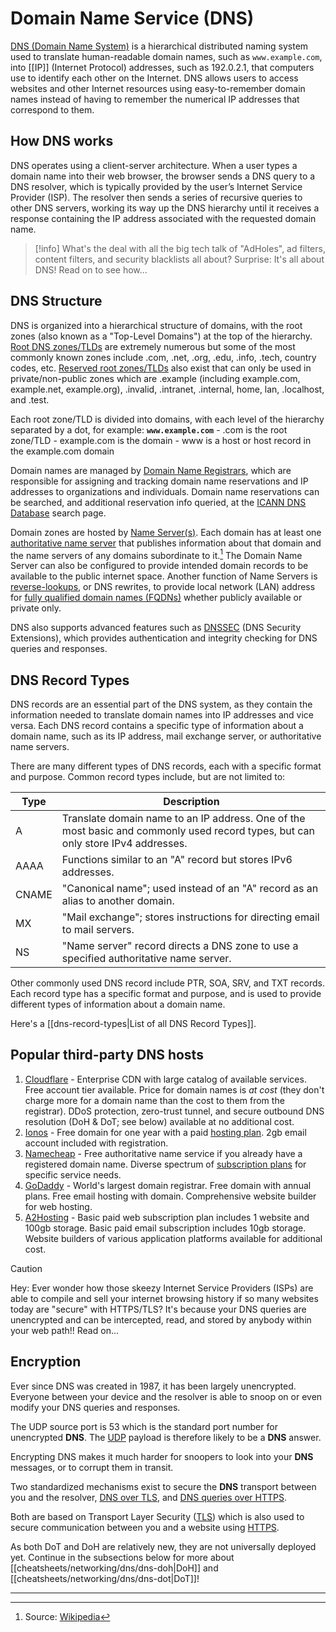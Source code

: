 # Domain Name Service (DNS)

[DNS (Domain Name System)](https://en.wikipedia.org/wiki/Domain_Name_System) is a hierarchical distributed naming system used to translate human-readable domain names, such as `www.example.com`, into [[IP]] (Internet Protocol) addresses, such as 192.0.2.1, that computers use to identify each other on the Internet. DNS allows users to access websites and other Internet resources using easy-to-remember domain names instead of having to remember the numerical IP addresses that correspond to them.

## How DNS works

DNS operates using a client-server architecture. When a user types a domain name into their web browser, the browser sends a DNS query to a DNS resolver, which is typically provided by the user’s Internet Service Provider (ISP). The resolver then sends a series of recursive queries to other DNS servers, working its way up the DNS hierarchy until it receives a response containing the IP address associated with the requested domain name.

>[!info]
>What's the deal with all the big tech talk of "AdHoles", ad filters, content filters, and security blacklists all about?  Surprise: It's all about DNS!  Read on to see how...

## DNS Structure

DNS is organized into a hierarchical structure of domains, with the root zones (also known as a "Top-Level Domains") at the top of the hierarchy.  [Root DNS zones/TLDs](https://www.iana.org/domains/root/db) are extremely numerous but some of the most commonly known zones include .com, .net, .org, .edu, .info, .tech, country codes, etc.  [Reserved root zones/TLDs](https://en.wikipedia.org/wiki/Special-use_domain_name) also exist that can only be used in private/non-public zones which are .example (including example.com, example.net, example.org), .invalid, .intranet, .internal, home, lan, .localhost, and .test.

Each root zone/TLD is divided into domains, with each level of the hierarchy separated by a dot, for example: **`www.example.com`**
		- .com is the root zone/TLD
		- example.com is the domain
		- www is a host or host record in the example.com domain

Domain names are managed by [Domain Name Registrars](https://en.wikipedia.org/wiki/Domain_name_registrar), which are responsible for assigning and tracking domain name reservations and IP addresses to organizations and individuals.  Domain name reservations can be searched, and additional reservation info queried, at the [ICANN DNS Database](https://www.icann.org/search) search page.

Domain zones are hosted by [Name Server(s)](https://en.wikipedia.org/wiki/Name_server).  Each domain has at least one [authoritative name server](https://en.wikipedia.org/wiki/Name_server#Authoritative_name_server) that publishes information about that domain and the name servers of any domains subordinate to it.[^1]  The Domain Name Server can also be configured to provide intended domain records to be available to the public internet space.  Another function of Name Servers is [reverse-lookups](https://en.wikipedia.org/wiki/Reverse_DNS_lookup), or DNS rewrites, to provide local network (LAN) address for [fully qualified domain names (FQDNs)](https://en.wikipedia.org/wiki/Fully_qualified_domain_name) whether publicly available or private only.

DNS also supports advanced features such as [DNSSEC](dns-dnssec.md) (DNS Security Extensions), which provides authentication and integrity checking for DNS queries and responses.

## DNS Record Types

DNS records are an essential part of the DNS system, as they contain the information needed to translate domain names into IP addresses and vice versa. Each DNS record contains a specific type of information about a domain name, such as its IP address, mail exchange server, or authoritative name servers.

There are many different types of DNS records, each with a specific format and purpose.  Common record types include, but are not limited to:

| Type  | Description |
|-------|-------------|
| A     | Translate domain name to an IP address.  One of the most basic and commonly used record types, but can only store IPv4 addresses.        |
| AAAA  | Functions similar to an "A" record but stores IPv6 addresses.         |
| CNAME | "Canonical name"; used instead of an "A" record as an alias to another domain.        |
| MX    | "Mail exchange"; stores instructions for directing email to mail servers.        |
| NS    | "Name server" record directs a DNS zone to use a specified authoritative name server.        |

Other commonly used DNS record include PTR, SOA, SRV, and TXT records. Each record type has a specific format and purpose, and is used to provide different types of information about a domain name.

Here's a [[dns-record-types|List of all DNS Record Types]].
## Popular third-party DNS hosts

1) [Cloudflare](https://www.cloudflare.com/) - Enterprise CDN with large catalog of available services.  Free account tier available.  Price for domain names is _at cost_ (they don't charge more for a domain name than the cost to them from the registrar).  DDoS protection, zero-trust tunnel, and secure outbound DNS resolution (DoH & DoT; see below) available at no additional cost.
2) [Ionos](https://www.ionos.com/) - Free domain for one year with a paid [hosting plan](https://www.ionos.com/hosting/web-hosting).  2gb email account included with registration.
3) [Namecheap](https://www.namecheap.com/) - Free authoritative name service if you already have a registered domain name.  Diverse spectrum of [subscription plans](https://www.namecheap.com/promos/) for specific service needs.
4) [GoDaddy](https://www.godaddy.com/) - World's largest domain registrar.  Free domain with annual plans.  Free email hosting with domain.  Comprehensive website builder for web hosting.
5) [A2Hosting](https://www.a2hosting.com/) - Basic paid web subscription plan includes 1 website and 100gb storage.  Basic paid email subscription includes 10gb storage.  Website builders of various application platforms available for additional cost.


>[!caution] 
>Hey: Ever wonder how those skeezy Internet Service Providers (ISPs) are able to compile and sell your internet browsing history if so many websites today are "secure" with HTTPS/TLS?  It's because your DNS queries are unencrypted and can be intercepted, read, and stored by anybody within your web path!!  Read on...
## Encryption

Ever since DNS was created in 1987, it has been largely unencrypted. Everyone between your device and the resolver is able to snoop on or even modify your DNS queries and responses.

The UDP source port is 53 which is the standard port number for unencrypted **DNS**. The [UDP](../networking/udp.md) payload is therefore likely to be a **DNS** answer.

Encrypting DNS makes it much harder for snoopers to look into your **DNS** messages, or to corrupt them in transit.

Two standardized mechanisms exist to secure the **DNS** transport between you and the resolver, [DNS over TLS](dns-dot.md), and [DNS queries over HTTPS](dns-doh.md).

Both are based on Transport Layer Security ([TLS](../networking/tls.md)) which is also used to secure communication between you and a website using [HTTPS](../networking/https.md).

As both DoT and DoH are relatively new, they are not universally deployed yet.  Continue in the subsections below for more about [[cheatsheets/networking/dns/dns-doh|DoH]] and [[cheatsheets/networking/dns/dns-dot|DoT]]!


---
[^1]: Source: [Wikipedia](https://en.wikipedia.org/wiki/Domain_Name_System)